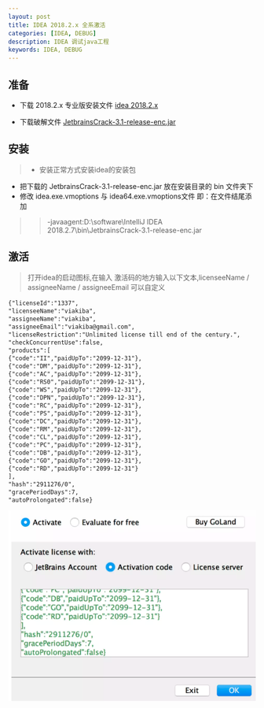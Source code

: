 ```yaml
---
layout: post
title: IDEA 2018.2.x 全系激活
categories: [IDEA, DEBUG]
description: IDEA 调试java工程
keywords: IDEA, DEBUG
---
```

## 准备
* 下载 2018.2.x 专业版安装文件 [idea 2018.2.x](https://www.jetbrains.com/idea/download/previous.html)

* 下载破解文件 [JetbrainsCrack-3.1-release-enc.jar](/images/post/201812/JetbrainsCrack-3.1-release-enc.jar)

## 安装
>* 安装正常方式安装idea的安装包
* 把下载的 JetbrainsCrack-3.1-release-enc.jar 放在安装目录的 bin 文件夹下
* 修改 idea.exe.vmoptions 与 idea64.exe.vmoptions文件 即：在文件结尾添加
>> -javaagent:D:\software\IntelliJ IDEA 2018.2.7\bin\JetbrainsCrack-3.1-release-enc.jar

## 激活
>打开idea的启动图标,在输入 激活码的地方输入以下文本,licenseeName / assigneeName / assigneeEmail 可以自定义

```
{"licenseId":"1337",
"licenseeName":"viakiba",
"assigneeName":"viakiba",
"assigneeEmail":"viakiba@gmail.com",
"licenseRestriction":"Unlimited license till end of the century.",
"checkConcurrentUse":false,
"products":[
{"code":"II","paidUpTo":"2099-12-31"},
{"code":"DM","paidUpTo":"2099-12-31"},
{"code":"AC","paidUpTo":"2099-12-31"},
{"code":"RS0","paidUpTo":"2099-12-31"},
{"code":"WS","paidUpTo":"2099-12-31"},
{"code":"DPN","paidUpTo":"2099-12-31"},
{"code":"RC","paidUpTo":"2099-12-31"},
{"code":"PS","paidUpTo":"2099-12-31"},
{"code":"DC","paidUpTo":"2099-12-31"},
{"code":"RM","paidUpTo":"2099-12-31"},
{"code":"CL","paidUpTo":"2099-12-31"},
{"code":"PC","paidUpTo":"2099-12-31"},
{"code":"DB","paidUpTo":"2099-12-31"},
{"code":"GO","paidUpTo":"2099-12-31"},
{"code":"RD","paidUpTo":"2099-12-31"}
],
"hash":"2911276/0",
"gracePeriodDays":7,
"autoProlongated":false}
```

![证书概览](/images/post/201812/8.png)
